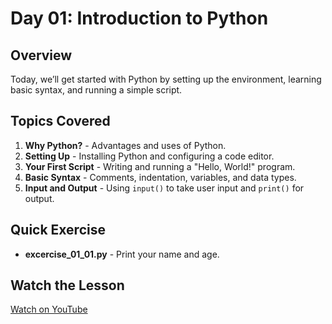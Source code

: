 # Day 01: Introduction to Python

## Overview
Today, we’ll get started with Python by setting up the environment, learning basic syntax, and running a simple script.

## Topics Covered
1. **Why Python?** - Advantages and uses of Python.
2. **Setting Up** - Installing Python and configuring a code editor.
3. **Your First Script** - Writing and running a "Hello, World!" program.
4. **Basic Syntax** - Comments, indentation, variables, and data types.
5. **Input and Output** - Using `input()` to take user input and `print()` for output.

## Quick Exercise
- **excercise_01_01.py** - Print your name and age.

## Watch the Lesson
[Watch on YouTube](https://www.youtube.com/sample_link)
